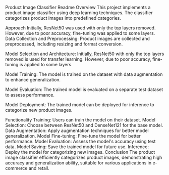 Product Image Classifier Readme
Overview
This project implements a product image classifier using deep learning techniques. The classifier categorizes product images into predefined categories.

Approach
Initially, ResNet50 was used with only the top layers removed. However, due to poor accuracy, fine-tuning was applied to some layers.
Data Collection and Preprocessing: Product images are collected and preprocessed, including resizing and format conversion.

Model Selection and Architecture: Initially, ResNet50 with only the top layers removed is used for transfer learning. However, due to poor accuracy, fine-tuning is applied to some layers.

Model Training: The model is trained on the dataset with data augmentation to enhance generalization.

Model Evaluation: The trained model is evaluated on a separate test dataset to assess performance.

Model Deployment: The trained model can be deployed for inference to categorize new product images.

Functionality
Training: Users can train the model on their dataset.
Model Selection: Choose between ResNet50 and DenseNet121 for the base model.
Data Augmentation: Apply augmentation techniques for better model generalization.
Model Fine-tuning: Fine-tune the model for better performance.
Model Evaluation: Assess the model's accuracy using test data.
Model Saving: Save the trained model for future use.
Inference: Deploy the model for categorizing new images.
Conclusion
The product image classifier efficiently categorizes product images, demonstrating high accuracy and generalization ability, suitable for various applications in e-commerce and retail.
